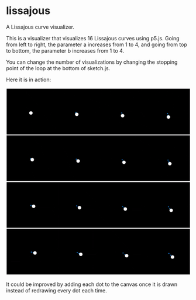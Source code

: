 # lissajous
A Lissajous curve visualizer.

This is a visualizer that visualizes 16 Lissajous curves using p5.js.  Going from left to right, the parameter a increases from 1 to 4, and going from top to bottom, the parameter b increases from 1 to 4.  

You can change the number of visualizations by changing the stopping point of the loop at the bottom of sketch.js.

Here it is in action:

![alt text](https://github.com/psoren/lissajous/blob/master/lissajous.gif "Logo Title Text 1")


It could be improved by adding each dot to the canvas once it is drawn instead of redrawing every dot each time.
